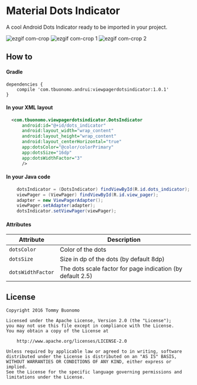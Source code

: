 # Material Dots Indicator

A cool Android Dots Indicator ready to be imported in your project.

![ezgif com-crop](https://user-images.githubusercontent.com/15737675/27997565-f6f18efe-64fa-11e7-9aef-396339c01bd2.gif)
![ezgif com-crop 1](https://user-images.githubusercontent.com/15737675/27997576-4cceb6b2-64fb-11e7-8cc2-d91f28ec2aa4.gif)
![ezgif com-crop 2](https://user-images.githubusercontent.com/15737675/27997585-93e78b96-64fb-11e7-99cb-94e28760ceaf.gif)

## How to
#### Gradle
```Gradle
dependencies {
    compile 'com.tbuonomo.andrui:viewpagerdotsindicator:1.0.1'
}
```
#### In your XML layout
```Xml
  <com.tbuonomo.viewpagerdotsindicator.DotsIndicator
      android:id="@+id/dots_indicator"
      android:layout_width="wrap_content"
      android:layout_height="wrap_content"
      android:layout_centerHorizontal="true"
      app:dotsColor="@color/colorPrimary"
      app:dotsSize="16dp"
      app:dotsWidthFactor="3"
      />
```

#### In your Java code
```Java
    dotsIndicator = (DotsIndicator) findViewById(R.id.dots_indicator);
    viewPager = (ViewPager) findViewById(R.id.view_pager);
    adapter = new ViewPagerAdapter();
    viewPager.setAdapter(adapter);
    dotsIndicator.setViewPager(viewPager);
```

#### Attributes
| Attribute | Description |
| --- | --- |
| `dotsColor` | Color of the dots |
| `dotsSize` | Size in dp of the dots (by default 8dp) |
| `dotsWidthFactor` | The dots scale factor for page indication (by default 2.5) |

## License
    Copyright 2016 Tommy Buonomo
    
    Licensed under the Apache License, Version 2.0 (the "License");
    you may not use this file except in compliance with the License.
    You may obtain a copy of the License at
    
        http://www.apache.org/licenses/LICENSE-2.0
    
    Unless required by applicable law or agreed to in writing, software
    distributed under the License is distributed on an "AS IS" BASIS,
    WITHOUT WARRANTIES OR CONDITIONS OF ANY KIND, either express or implied.
    See the License for the specific language governing permissions and
    limitations under the License.
